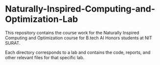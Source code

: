 # Naturally-Inspired-Computing-and-Optimization-Lab

This repository contains the course work for the Naturally Inspired Computing and Optimization course for B.tech AI Honors students at NIT SURAT.

Each directory corresponds to a lab and contains the code, reports, and other relevant files for that specific lab.
